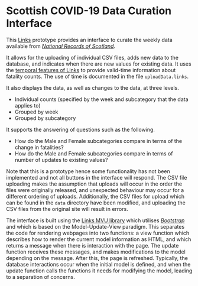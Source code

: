 # Scottish COVID-19 Data Curation Interface

This [Links](https://links-lang.org) prototype provides an interface to curate the weekly data available from 
*[National Records of Scotland](https://www.nrscotland.gov.uk/statistics-and-data/statistics/statistics-by-theme/vital-events/general-publications/weekly-and-monthly-data-on-births-and-deaths/deaths-involving-coronavirus-covid-19-in-scotland/archive)*. 

It allows for the uploading of individual CSV files, adds new data to the database, and indicates when there are new values for existing data. It uses the [temporal features of Links](https://github.com/links-lang/links/wiki/Temporal-Databases) to provide valid-time information about fatality counts. The use of time is documented in the file `uploadData.links`.

It also displays the data, as well as changes to the data, at three levels.
* Individual counts (specified by the week and subcategory that the data applies to)
* Grouped by week
* Grouped by subcategory

It supports the answering of questions such as the following.
* How do the Male and Female subcategories compare in terms of the change in fatalities? 
* How do the Male and Female subcategories
compare in terms of number of updates to existing values?

Note that this is a prototype hence some functionality has not
been implemented and not all buttons in the interface will respond.
The CSV file uploading makes the assumption that uploads will occur in the order
the files were originally released, and unexpected behaviour may occur for a different ordering of uploads. Additionally, the CSV files for upload which can be found in the `data` directory have been modified, and uploading the CSV files from the original site will result in errors.

The interface is built using the [Links MVU library](https://github.com/links-lang/links/wiki/Model-View-Update-(Elm-Architecture)) which utilises
*[Bootstrap](https://getbootstrap.com)* and which is based on the Model-Update-View
paradigm. This separates the code for rendering
webpages into two functions: a view function which describes how
to render the current model information as HTML, and which returns
a message when there is interaction with the page. The update
function receives these messages, and makes modifications to the
model depending on the message. After this, the page is refreshed.
Typically, the database interactions occur when the initial model
is defined, and when the update function calls the functions it
needs for modifying the model, leading to a separation of concerns.
